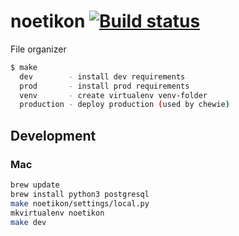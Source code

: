 # noetikon [![Build status](https://ci.frigg.io/badges/webkom/noetikon/)](https://ci.frigg.io/webkom/noetikon/last/)

File organizer

```bash
$ make
  dev        - install dev requirements
  prod       - install prod requirements
  venv       - create virtualenv venv-folder
  production - deploy production (used by chewie)
```

## Development
### Mac
```bash
brew update
brew install python3 postgresql
make noetikon/settings/local.py
mkvirtualenv noetikon
make dev
```
